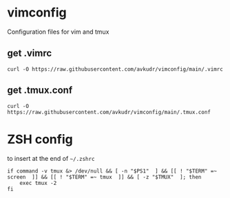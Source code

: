 # vimconfig
Configuration files for vim and tmux


## get .vimrc

```
curl -O https://raw.githubusercontent.com/avkudr/vimconfig/main/.vimrc
```

## get .tmux.conf
```
curl -O https://raw.githubusercontent.com/avkudr/vimconfig/main/.tmux.conf
```

# ZSH config

to insert at the end of `~/.zshrc`
```
if command -v tmux &> /dev/null && [ -n "$PS1"  ] && [[ ! "$TERM" =~ screen  ]] && [[ ! "$TERM" =~ tmux  ]] && [ -z "$TMUX"  ]; then
	exec tmux -2
fi
```
